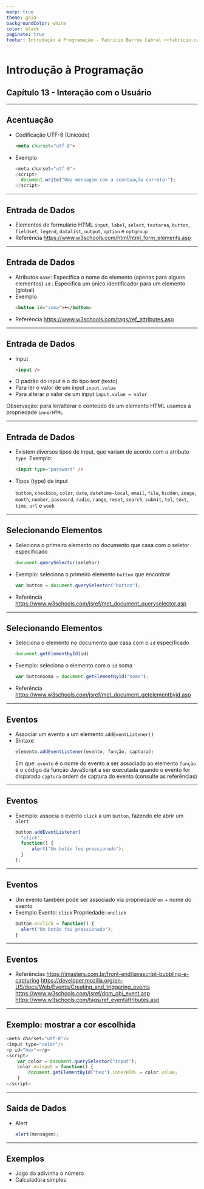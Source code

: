 ```yaml
---
marp: true
theme: gaia
backgroundColor: white
color: black
paginate: true
footer: Introdução à Programação - Fabrício Barros Cabral <<fabricio.cabral@ead.ifpe.edu.br>>
---
```

<style>
img[alt~="center"] {
    display: block;
    margin: 0 auto;
}
</style>

<!-- _paginate: false -->
# **Introdução à Programação**

## Capítulo 13 - Interação com o Usuário

---

## Acentuação

- Codificação UTF-8 (Unicode)
  ```html 
  <meta charset="utf-8">
  ```
- Exemplo
  ```javascript
  <meta charset="utf-8">
  <script>
    document.write("Uma mensagem com a acentuação correta!");
  </script>
  ```

---

## Entrada de Dados

- Elementos de formulário HTML
  `input`, `label`, `select`, `textarea`, `button`, `fieldset`, `legend`, `datalist`, `output`, `option` e `optgroup`
- Referência
  https://www.w3schools.com/html/html_form_elements.asp

---

## Entrada de Dados

- Atributos
  `name`: Especifica o nome do elemento (apenas para alguns elementos)
  `id` : Especifica um único identificador para um elemento (global)
- Exemplo
  ```html
  <button id="soma">+</button>
  ```
- Referência
  https://www.w3schools.com/tags/ref_attributes.asp


---

## Entrada de Dados

- Input
  ```html
  <input />
  ```
- O padrão do input é o do tipo *text* (texto)
- Para ler o valor de um input `input.value`
- Para alterar o valor de um input `input.value = valor`

Observação: para ler/alterar o conteúdo de um elemento HTML usamos a propriedade `innerHTML`

---

## Entrada de Dados

- Existem diversos tipos de input, que variam de acordo com o atributo `type`. Exemplo:
  ```html
  <input type="password" />
  ```
- Tipos (type) de input
  
  `button`, `checkbox`, `color`, `date`, `datetime-local`, `email`, `file`, `hidden`, `image`, `month`, `number`, `password`, `radio`, `range`, `reset`, `search`, `submit`, `tel`, `text`, `time`, `url` e `week`
  
---

## Selecionando Elementos

- Seleciona o primeiro elemento no documento que casa com o seletor especificado
  ```javascript
  document.querySelector(seletor)
  ```
- Exemplo: seleciona o primeiro elemento `button` que encontrar
  ```javascript
  var button = document.querySelector("button");
  ```
- Referência
  https://www.w3schools.com/jsref/met_document_queryselector.asp

---

## Selecionando Elementos

- Seleciona o elemento no documento que casa com o `id` especificado

  ```javascript
  document.getElementbyId(id)
  ```
- Exemplo: seleciona o elemento com o `id` soma
  ```javascript
  var buttonSoma = document.getElementById("soma");
  ```
- Referência
  https://www.w3schools.com/jsref/met_document_getelementbyid.asp

---

## Eventos

- Associar um evento a um elemento `addEventListener()`
- Sintaxe
  ```javascript
  elemento.addEventListener(evento, função, captura);
  ```
  Em que:
    `evento` é o nome do evento a ser associado ao elemento
    `função` é o código da função JavaScript a ser executada quando o evento for disparado
    `captura` ordem de captura do evento (consulte as referências)

---

## Eventos

- Exemplo: associa o evento `click` a um `button`, fazendo ele abrir um `alert`
  ```javascript
  button.addEventListener(
    "click",
    function() {
        alert("Um botão foi pressionado");
    }
  );
  ```

---

## Eventos

- Um evento também pode ser associado via propriedade `on` + nome do evento
- Exemplo
  Evento: `click`
  Propriedade: `onclick`
  ```javascript
  button.onclick = function() {
    alert("Um botão foi pressionado");
  }
  ```

---

## Eventos

- Referências
  https://imasters.com.br/front-end/javascript-bubbling-e-capturing
  https://developer.mozilla.org/en-US/docs/Web/Events/Creating_and_triggering_events
  https://www.w3schools.com/jsref/dom_obj_event.asp
  https://www.w3schools.com/tags/ref_eventattributes.asp


---

## Exemplo: mostrar a cor escolhida

```javascript
<meta charset="utf-8"/>
<input type="color"/>
<p id="hex"></p>
<script>
    var color = document.querySelector("input");
    color.oninput = function() {
        document.getElementById("hex").innerHTML = color.value;
    }
</script>
  ```

---

## Saída de Dados

- Alert
  ```javascript
  alert(mensagem);
  ```

---

## Exemplos

- Jogo do adivinha o número
- Calculadora simples


